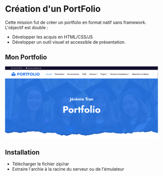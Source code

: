 # Création d'un PortFolio

Cette mission fut de créer un portfolio en format natif sans framework. 
L'objectif est double : 

- Développer les acquis en HTML/CSS/JS
- Développer un outil visuel et accessible de présentation.

## Mon Portfolio

![alt text](https://github.com/JeremieTran/PortfolioJT/blob/master/img/portfolio.png)

## Installation

- Télécharger le fichier zip/rar
- Extraire l'archie à la racine du serveur ou de l'émulateur
